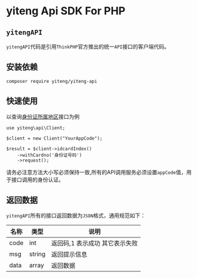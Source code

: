 # yiteng Api SDK For PHP

## `yitengAPI`

`yitengAPI`代码是引用`ThinkPHP`官方推出的统一`API`接口的客户端代码。


## 安装依赖

```
composer require yiteng/yiteng-api
```


## 快速使用

以查询[身份证所属地区]()接口为例

~~~
use yiteng\api\Client;

$client = new Client("YourAppCode");

$result = $client->idcardIndex()
    ->withCardno('身份证号码')
    ->request();
~~~

请务必注意方法大小写必须保持一致,所有的API调用服务必须设置`appCode`值，用于接口调用的身份认证。

 
## 返回数据

`yitengAPI`所有的接口返回数据为`JSON`格式，通用规范如下：

| 名称 | 类型 | 说明 |
| --- | --- | --- |
| code | int | 返回码,1 表示成功 其它表示失败 |
| msg| string | 返回提示信息 |
| data| array | 返回数据 |
